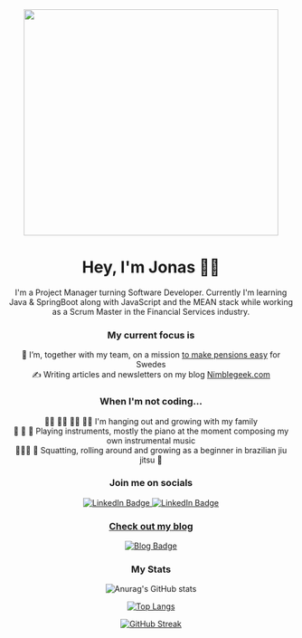
<div align="center">
  <img src="https://media.giphy.com/media/R03zWv5p1oNSQd91EP/giphy.gif" width="450" height="400"/>
</div>

</div>


<h1 align="center">Hey, I'm Jonas 👋🏽 </h1>


  <div align="center">
  I'm a Project Manager turning Software Developer. Currently I'm learning Java & SpringBoot along with JavaScript and the MEAN stack while working as a Scrum Master in the Financial Services industry. 
  </div>

<div align="center">
  <h3 align="center">
    My current focus is
  </h3>
  </div>

 <div align="center">
🔭 I’m, together with my team, on a mission <a href="https://investor.nordea.se/nora-pension/public/">to make pensions easy</a> for Swedes <br>
    ✍️ Writing articles and newsletters on my blog <a href="https://www.nimblegeek.com/">Nimblegeek.com</a> <br>
  </div>

<div align="center">
  <h3 align="center">
When I'm not coding... </h3>
  👧🏼 👦🏻 👧🏽 👩🏻  I'm hanging out and growing with my family <br>
   🎻 🎹 🎸  Playing instruments, mostly the piano at the moment composing my own instrumental music <br>
  🤸🏽‍♂️ 🐒 Squatting, rolling around and growing as a beginner in brazilian jiu jitsu 🥋  <br>
  </div>



<h3 align="center"> 
Join me on socials
</h3>


<div align= "center" id="badges">
  <a href="https://www.linkedin.com/in/jonas-achouri-sihl%C3%A9n-bb5b2a33/">
  <img src="https://img.shields.io/badge/LinkedIn-blue?style=for-the-badge&logo=linkedin&logoColor=white" alt="LinkedIn Badge"/>
  </a>
  <a href="https://twitter.com/nimblegeek">
  <img src="https://img.shields.io/badge/Twitter-1DA1F2?style=for-the-badge&logo=twitter&logoColor=white" alt="LinkedIn Badge"/>
    

<h3 align="center"> 
Check out my blog 
</h3>
<div align="center">
 <a href="https://www.nimblegeek.com/">
  <img src="https://img.shields.io/badge/Nimblegeek-purple?style=for-the-badge&logo=blog&logoColor=white" alt="Blog Badge"/>
 </a>
</div>

### My Stats 

![Anurag's GitHub stats](https://github-readme-stats.vercel.app/api?username=nimblegeek&theme=dark&show_icons=true&layout=compact)
    
[![Top Langs](https://github-readme-stats.vercel.app/api/top-langs/?username=nimblegeek&layout=compact&theme=dark)](https://github.com/nimblegeek/github-readme-stats)
    
[![GitHub Streak](https://github-readme-streak-stats.herokuapp.com/?user=nimblegeek&theme=dark)](https://git.io/streak-stats)
    
       
